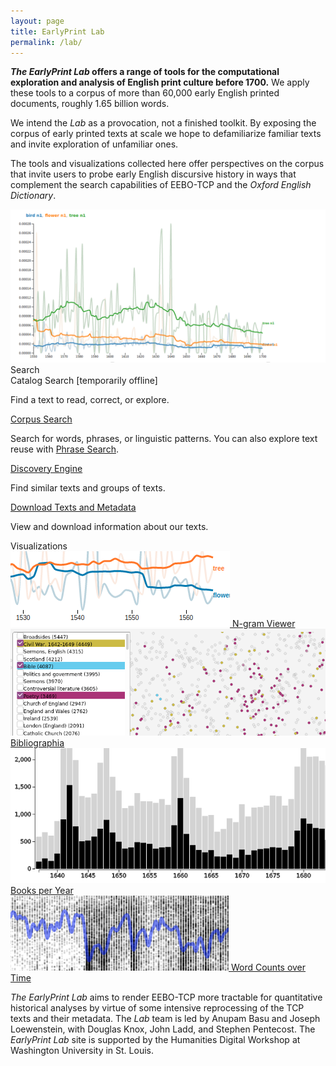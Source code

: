 ```yaml
---
layout: page
title: EarlyPrint Lab
permalink: /lab/
---
```


<p class="ph2"><b><em>The EarlyPrint Lab</em> offers a range of tools for the computational exploration and analysis of English print culture before 1700.</b> We apply these tools to a corpus of more than 60,000 early English printed documents, roughly 1.65 billion words.</p>

<div class="fl ph2 w-50-ns w-100">

<p>We intend the <em>Lab</em> as a provocation, not a finished toolkit. By exposing the corpus of early printed texts at scale we hope to defamiliarize familiar texts and invite exploration of unfamiliar ones.</p>

<p>The tools and visualizations collected here offer perspectives on the corpus that invite users to probe early English discursive history in ways that complement the search capabilities of EEBO-TCP and the <em>Oxford English Dictionary</em>.</p>
</div>

<div class="fl w-50-ns w-100 ph3">

<img src="/assets/img/ngram_page.png"/>

</div>

<div class="fl w-100 f2 b pb2 tc">Search</div>

<div class="dt fl w-25-ns w-100 pa2">
  <div class="dtc search-link tc pa2 f3 ba br3 b--gray ph2 bg-blue white shadow-4">
    <a class="link dim underline fell white" _href="https://ada.artsci.wustl.edu/catalog/">Catalog Search [temporarily offline]</a>
    <p class="f5">Find a text to read, correct, or explore.</p>
  </div>
</div>

<div class="dt fl w-25-ns w-100 pa2">
  <div class="dtc search-link tc pa2 f3 ba br3 b--gray ph2 bg-blue white shadow-4">
    <a class="link dim underline fell white" href="https://eplab.artsci.wustl.edu/corpus-frontend-1.2/eebotcp/search/" >Corpus Search</a>
    <p class="f5">Search for words, phrases, or linguistic patterns. You can also explore text reuse with <a class="link dim underline white" href="/lab/tool_phrase_search.html">Phrase Search</a>.</p>
  </div>
</div>

<div class="dt fl w-25-ns w-100 pa2">
  <div class="dtc search-link tc pa2 f3 ba br3 b--gray ph2 bg-blue white shadow-4">
    <a class="link dim underline fell white" href="https://earlyprint.org/lab/tool_discovery_engine.html?which_to_do=find_texts&eebo_tcp_id=A43441&n_results=35&tfidf_weight=6&mallet_weight=6&tag_weight=6">Discovery Engine</a>
    <p class="f5">Find similar texts and groups of texts.</p>
  </div>
</div>

<div class="dt fl w-25-ns w-100 pa2">
  <div class="dtc search-link tc pa2 f3 ba br3 b--gray ph2 bg-blue white shadow-4">
    <a class="link dim underline fell white" href="https://earlyprint.org/download/">Download Texts and Metadata</a>
    <p class="f5">View and download information about our texts.</p>
  </div>
</div>

<div class="fl w-100 f2 b pv2 tc">Visualizations</div>

<div class="dt fl w-25-ns w-100 pa2">
  <div class="dtc v-mid search-link tc f3 ba br3 b--gray ph2 shadow-4">
    <a class="link dim underline dark-gray" href="https://earlyprint.org/lab/tool_ngram_browser.html">
    <img src="/assets/thumbs/n_gram.png"/>
    N-gram Viewer
    </a>
  </div>
</div>

<div class="dt fl w-25-ns w-100 pa2">
  <div class="dtc v-mid search-link tc f3 ba br3 b--gray ph2 shadow-4">
    <a class="link dim underline dark-gray" href="https://earlyprint.org/bibliographia">
    <img src="/assets/thumbs/scatterplot.png"/>
    Bibliographia
    </a>
  </div>
</div>

<div class="dt fl w-25-ns w-100 pa2">
  <div class="dtc v-mid search-link tc f3 ba br3 b--gray ph2 shadow-4">
    <a class="link dim underline dark-gray" href="https://earlyprint.org/lab/tool_eebo_estc_texts.html">
    <img src="/assets/thumbs/text_counts2.png"/>
    Books per Year
    </a>
  </div>
</div>

<div class="dt fl w-25-ns w-100 pa2">
  <div class="dtc v-mid search-link tc f3 ba br3 b--gray ph2 shadow-4">
    <a class="link dim underline dark-gray" href="https://earlyprint.org/lab/tool_words_per_year.html">
    <img src="/assets/thumbs/words_per_year.png"/>
    Word Counts over Time
    </a>
  </div>
</div>


<p class="fl w-100 mt4 pa2 bt b--gray"><em>The EarlyPrint Lab</em> aims to render EEBO-TCP more tractable for quantitative historical analyses by virtue of some intensive reprocessing of the TCP texts and their metadata. The <em>Lab</em> team is led by Anupam Basu and Joseph Loewenstein, with Douglas Knox, John Ladd, and Stephen Pentecost. The <em>EarlyPrint Lab</em> site is supported by the Humanities Digital Workshop at Washington University in St. Louis.</p>
